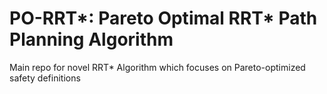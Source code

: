 # PO-RRT*: Pareto Optimal RRT* Path Planning Algorithm
Main repo for novel RRT* Algorithm which focuses on Pareto-optimized safety definitions
